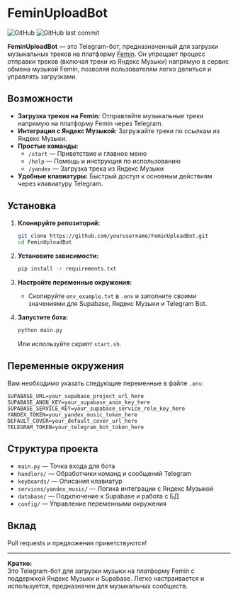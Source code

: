 # FeminUploadBot

![GitHub](https://img.shields.io/github/license/xyzfbi/FeminUploadBot)
![GitHub last commit](https://img.shields.io/github/last-commit/xyzfbi/FeminUploadBot)

**FeminUploadBot** — это Telegram-бот, предназначенный для загрузки музыкальных треков на платформу [Femin](https://github.com/lyweze/femin). Он упрощает процесс отправки треков (включая треки из Яндекс Музыки) напрямую в сервис обмена музыкой Femin, позволяя пользователям легко делиться и управлять загрузками.

## Возможности

- **Загрузка треков на Femin:** Отправляйте музыкальные треки напрямую на платформу Femin через Telegram.
- **Интеграция с Яндекс Музыкой:** Загружайте треки по ссылкам из Яндекс Музыки.
- **Простые команды:**
  - `/start` — Приветствие и главное меню
  - `/help` — Помощь и инструкция по использованию
  - `/yandex` — Загрузка трека из Яндекс Музыки
- **Удобные клавиатуры:** Быстрый доступ к основным действиям через клавиатуру Telegram.

## Установка

1. **Клонируйте репозиторий:**
   ```bash
   git clone https://github.com/yourusername/FeminUploadBot.git
   cd FeminUploadBot
   ```

2. **Установите зависимости:**
   ```bash
   pip install -r requirements.txt
   ```

3. **Настройте переменные окружения:**
   - Скопируйте `env_example.txt` в `.env` и заполните своими значениями для Supabase, Яндекс Музыки и Telegram Bot.

4. **Запустите бота:**
   ```bash
   python main.py
   ```
   Или используйте скрипт `start.sh`.

## Переменные окружения

Вам необходимо указать следующие переменные в файле `.env`:
```
SUPABASE_URL=your_supabase_project_url_here
SUPABASE_ANON_KEY=your_supabase_anon_key_here
SUPABASE_SERVICE_KEY=your_supabase_service_role_key_here
YANDEX_TOKEN=your_yandex_music_token_here
DEFAULT_COVER=your_default_cover_url_here
TELEGRAM_TOKEN=your_telegram_bot_token_here
```

## Структура проекта

- `main.py` — Точка входа для бота
- `handlers/` — Обработчики команд и сообщений Telegram
- `keyboards/` — Описания клавиатур
- `services/yandex_music/` — Логика интеграции с Яндекс Музыкой
- `database/` — Подключение к Supabase и работа с БД
- `config/` — Управление переменными окружения

## Вклад

Pull requests и предложения приветствуются!

---

**Кратко:**  
Это Telegram-бот для загрузки музыки на платформу Femin с поддержкой Яндекс Музыки и Supabase. Легко настраивается и используется, предназначен для музыкальных сообществ.
